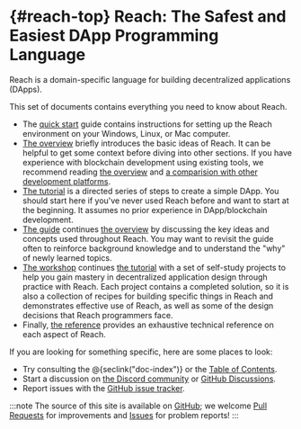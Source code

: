 # {#reach-top} Reach: The Safest and Easiest DApp Programming Language

Reach is a domain-specific language for building decentralized applications (DApps).

This set of documents contains everything you need to know about Reach.

+ The [quick start](##quickstart) guide contains instructions for setting up the Reach environment on your Windows, Linux, or Mac computer. 
+ [The overview](##overview) briefly introduces the basic ideas of Reach.
It can be helpful to get some context before diving into other sections.
If you have experience with blockchain development using existing tools, we recommend reading [the overview](##overview) and [a comparision with other development platforms](##guide-solidity).
+ [The tutorial](##tut) is a directed series of steps to create a simple DApp.
You should start here if you've never used Reach before and want to start at the beginning.
It assumes no prior experience in DApp/blockchain development.
+ [The guide](##guide) continues [the overview](##overview) by discussing the key ideas and concepts used throughout Reach.
You may want to revisit the guide often to reinforce background knowledge and to understand the "why" of newly learned topics.
+ [The workshop](##workshop) continues [the tutorial](##tut) with a set of self-study projects to help you gain mastery in decentralized application design through practice with Reach.
Each project contains a completed solution, so it is also a collection of recipes for building specific things in Reach and demonstrates effective use of Reach, as well as some of the design decisions that Reach programmers face.
+ Finally, [the reference](##ref) provides an exhaustive technical reference on each aspect of Reach.

If you are looking for something specific, here are some places to look:

+ Try consulting the @{seclink("doc-index")} or the [Table of Contents](#toc).
+ Start a discussion on [the Discord community](@{DISCORD}) or [GitHub
  Discussions](https://github.com/reach-sh/reach-lang/discussions).
+ Report issues with the [GitHub issue tracker](https://github.com/reach-sh/reach-lang/issues).

:::note
The source of this site is available on [GitHub](https://github.com/reach-sh/reach-lang/tree/master/docs);
we welcome [Pull Requests](https://github.com/reach-sh/reach-lang/pulls) for improvements and [Issues](https://github.com/reach-sh/reach-lang/issues) for problem reports!
:::

<a name="toc"></a>

